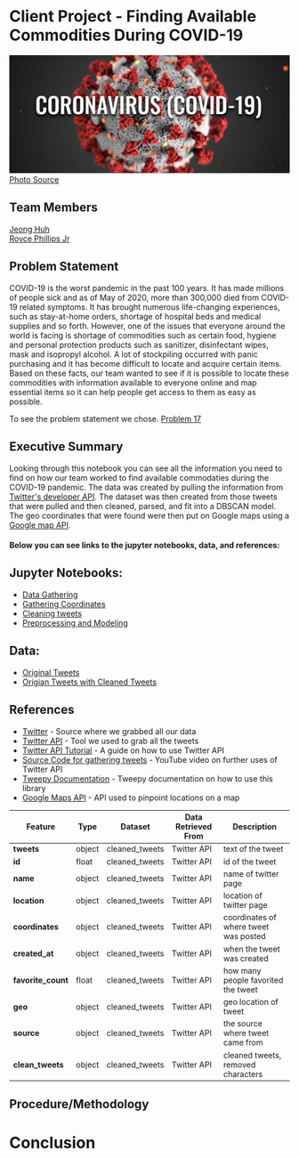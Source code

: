 # Client Project - Finding Available Commodities During COVID-19
![](imgs/CoronaVirusHeader-Final-3-1536x647.jpg)
[Photo Source](https://www.furman.edu/covid-19/)

## Team Members 
[Jeong Huh](https://www.linkedin.com/in/jeong-huh/)
<br>[Royce Phillips Jr](https://www.linkedin.com/in/roycephillipsjr/)

## Problem Statement
COVID-19 is the worst pandemic in the past 100 years. It has made millions of people sick and as of May of 2020, more than 300,000 died from COVID-19 related symptoms. It has brought numerous life-changing experiences, such as stay-at-home orders, shortage of hospital beds and medical supplies and so forth. However, one of the issues that everyone around the world is facing is shortage of commodities such as certain food, hygiene and personal protection products such as sanitizer, disinfectant wipes, mask and isopropyl alcohol. A lot of stockpiling occurred with panic purchasing and it has become difficult to locate and acquire certain items. Based on these facts, our team wanted to see if it is possible to locate these commodities with information available to everyone online and map essential items so it can help people get access to them as easy as possible.

To see the problem statement we chose. [Problem 17](problem_17.txt)

## Executive Summary
Looking through this notebook you can see all the information you need to find on how our team worked to find available commodaties during the COVID-19 pandemic. The data was created by pulling the information from [Twitter's developer API](https://developer.twitter.com/en/docs). The dataset was then created from those tweets that were pulled and then cleaned, parsed, and fit into a DBSCAN model. The geo coordinates that were found were then put on Google maps using a [Google map API](https://developers.google.com/maps/documentation).


#### Below you can see links to the jupyter notebooks, data, and references:

## Jupyter Notebooks:

- [Data Gathering](00_Gathering_tweets.ipynb)
- [Gathering Coordinates](01_Gathering_coordinates.ipynb)
- [Cleaning tweets](02_Cleaning_tweets.ipynb)
- [Preprocessing and Modeling](03_Preprocessing_Modeling.ipynb)


## Data:
- [Original Tweets](datasets/all_commodities_tweets.csv)
- [Origian Tweets with Cleaned Tweets](Datasets/cleaned_tweets.csv)


##  References
- [Twitter](https://twitter.com/) - Source where we grabbed all our data
- [Twitter API](https://developer.twitter.com/en/docs) - Tool we used to grab all the tweets
- [Twitter API Tutorial](http://socialmedia-class.org/twittertutorial.html) - A guide on how to use Twitter API
- [Source Code for gathering tweets](https://www.youtube.com/watch?v=WX0MDddgpA4&list=PL5tcWHG-UPH2zBfOz40HSzcGUPAVOOnu1&index=3) - YouTube video on further uses of Twitter API
- [Tweepy Documentation](http://docs.tweepy.org/en/v3.8.0/index.html) - Tweepy documentation on how to use this library
- [Google Maps API](https://developers.google.com/maps/documentation) - API used to pinpoint locations on a map




Feature|    Type|    Dataset|Data Retrieved From|Description|
-------|--------|-----------|-------------------|-----------|
**tweets**|object|cleaned_tweets|Twitter API|text of the tweet|
**id**|float|cleaned_tweets|Twitter API|id of the tweet|
**name**|object|cleaned_tweets|Twitter API|name of twitter page|
**location**|object|cleaned_tweets|Twitter API|location of twitter page|
**coordinates**|object|cleaned_tweets|Twitter API|coordinates of where tweet was posted|
**created_at**|object|cleaned_tweets|Twitter API|when the tweet was created|
**favorite_count**|float|cleaned_tweets|Twitter API|how many people favorited the tweet|
**geo**|object|cleaned_tweets|Twitter API|geo location of tweet|
**source**|object|cleaned_tweets|Twitter API|the source where tweet came from|
**clean_tweets**|object|cleaned_tweets|Twitter API|cleaned tweets, removed characters|



## Procedure/Methodology


# Conclusion
